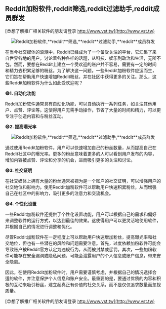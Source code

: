 ## **Reddit加粉软件,**reddit**筛选,**reddit**过滤助手,**reddit**成员群发**

[😍想了解推广相关软件的朋友请登录 http://www.vst.tw](http://www.vst.tw)

 <center><img src="https://vst.tw/MP4/tuiguang/png/5.png" alt="Reddit加粉软件,**reddit**筛选,**reddit**过滤助手,**reddit**成员群发"></center>

在当今社交媒体的浪潮中，Reddit已经成为了一个备受关注的平台，它汇集了来自世界各地的用户，讨论着各种各样的话题，从科技、娱乐到政治和生活，无所不包。然而，要想在Reddit上建立一个受欢迎的账户并不容易，需要有一定的时间和精力去积累足够的粉丝。为了解决这一问题，一些Reddit加粉软件应运而生，它们旨在帮助用户快速增加Reddit粉丝，并在社区中获得更多的关注。那么，这些Reddit加粉软件为什么如此受欢迎呢？

**😄1. 自动化功能**

Reddit加粉软件通常具有自动化功能，可以自动执行一系列任务，如关注其他用户、点赞、评论等。这使得用户无需手动操作，节省了大量的时间和精力，可以更专注于创造内容和与粉丝互动。

**😄2. 提高曝光率**

 <center><img src="https://vst.tw/MP4/tuiguang/png/1.png" alt="Reddit加粉软件,**reddit**筛选,**reddit**过滤助手,**reddit**成员群发"></center>

通过使用Reddit加粉软件，用户可以快速增加自己的粉丝数量，从而提高自己在Reddit社区中的曝光率。更多的粉丝意味着更多的人可以看到用户发布的内容，增加内容被点赞、评论和分享的机会，进而吸引更多的关注和讨论。

**😄3. 社交证明**

在社交媒体上拥有大量的粉丝通常被视为是一个账户的社交证明，可以增强用户的社交地位和影响力。使用Reddit加粉软件可以帮助用户快速积累粉丝，从而增强自己在社区中的影响力，吸引更多的注意力和交流机会。

**😄4. 个性化设置**

一些Reddit加粉软件还提供了个性化设置功能，用户可以根据自己的需求和偏好来调整软件的运行方式，以达到最佳的效果。这使得用户可以更灵活地使用软件，并根据自己的情况进行调整和优化。

尽管Reddit加粉软件在一定程度上可以帮助用户快速增加粉丝，提高曝光率和社交地位，但也有一些潜在的风险和问题需要注意。首先，过度依赖加粉软件可能会导致账户被Reddit官方认定为违规行为，从而被封禁或惩罚。其次，一些加粉软件可能存在安全漏洞或隐私问题，可能会泄露用户的个人信息或账户信息，带来安全隐患。

因此，在使用Reddit加粉软件时，用户需要谨慎考虑，并根据自己的情况选择合适的软件，并注意保护个人信息和账户安全。最重要的是，要通过优质的内容和积极的互动来吸引粉丝，建立起真正有价值的社交关系，而不是仅仅追求数量而忽视质量。

[😍想了解推广相关软件的朋友请登录 http://www.vst.tw](http://www.vst.tw)



